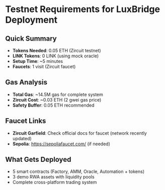 # Testnet Requirements for LuxBridge Deployment

## Quick Summary
- **Tokens Needed**: 0.05 ETH (Zircuit testnet)
- **LINK Tokens**: 0 LINK (using mock oracle)
- **Setup Time**: ~5 minutes
- **Faucets**: 1 visit (Zircuit faucet)

## Gas Analysis
- **Total Gas**: ~14.5M gas for complete system
- **Zircuit Cost**: ~0.03 ETH (2 gwei gas price)
- **Safety Buffer**: 0.05 ETH recommended

## Faucet Links
- **Zircuit Garfield**: Check official docs for faucet (network recently updated)
- **Sepolia**: https://sepoliafaucet.com/ (if needed)

## What Gets Deployed
- 5 smart contracts (Factory, AMM, Oracle, Automation + tokens)
- 3 demo RWA assets with liquidity pools
- Complete cross-platform trading system